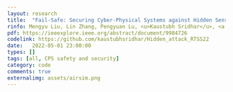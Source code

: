 ```yaml
---
layout: research
title:  "Fail-Safe: Securing Cyber-Physical Systems against Hidden Sensor Attacks."
rinfo: Mengyu Liu, Lin Zhang, Pengyuan Lu, <u>Kaustubh Sridhar</u>, <a href="https://sites.google.com/site/fanxink/">Fanxin Kong</a>, <a href="https://www.cis.upenn.edu/~sokolsky/">Oleg Sokolsky</a>, <a href="https://www.cis.upenn.edu/~lee/home/index.shtml">Insup Lee</a>. IEEE Real-Time Systems Symposium (RTSS) 2022.
pdf: https://ieeexplore.ieee.org/abstract/document/9984726
codelink: https://github.com/kaustubhsridhar/Hidden_attack_RTSS22
date:   2022-05-01 23:00:00
types: []
tags: [all, CPS safety and security]
category: code
comments: true
externalimg: assets/airsim.png
---
```

